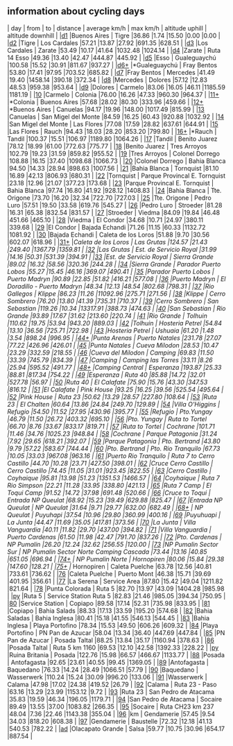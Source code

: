 
## information about cycling days 

| day | from | to | distance | average km/h | max km/h | altitude uphill | altitude downhill |
|[d1](http://www.latinamerica.bike/track/dd1en) |Buenos Aires | Tigre |36.86 |1.74 |15.50 |0.00 |0.00 |
|[d2](http://www.latinamerica.bike/track/dd2en) |Tigre | Los Cardales |57.21 |13.87 |27.92 |691.35 |628.51 |
|[d3](http://www.latinamerica.bike/track/dd3en) |Los Cardales | Zarate |53.49 |10.17 |41.64 |1032.48 |1024.14 |
|[d4](http://www.latinamerica.bike/track/dd4en) |Zarate | Ruta 14 Esso |49.36 |13.40 |42.47 |444.87 |445.92 |
|[d5](http://www.latinamerica.bike/track/dd5en) |Esso | Gualeguaychú |100.58 |15.52 |30.91 |811.67 |937.27 |
|[d6+](http://www.latinamerica.bike/track/dd6en) |*Gualeguaychú | Fray Bentos |53.80 |17.41 |97.95 |703.52 |685.82 |
|[d7](http://www.latinamerica.bike/track/dd7en) |Fray Bentos | Mercedes |41.49 |19.40 |1458.14 |390.18 |372.34 |
|[d8](http://www.latinamerica.bike/track/dd8en) |Mercedes | Dolores |57.12 |12.83 |48.53 |959.38 |953.64 |
|[d9](http://www.latinamerica.bike/track/dd9en) |Dolores | Carmelo |83.06 |16.05 |46.11 |1185.59 |1181.19 |
|[10](http://www.latinamerica.bike/track/d10en) |Carmelo | Colonia |76.00 |16.26 |47.33 |960.30 |964.37 |
|[11+](http://www.latinamerica.bike/track/d11en) |*Colonia | Buenos Aires |57.68 |28.02 |80.30 |333.96 |459.66 |
|[12+](http://www.latinamerica.bike/track/d12en) |*Buenos Aires | Canuelas |94.17 |19.96 |148.00 |1017.49 |815.99 |
|[13](http://www.latinamerica.bike/track/d13en) |Canuelas | San Migel del Monte |84.59 |16.25 |60.43 |920.88 |1032.92 |
|[14](http://www.latinamerica.bike/track/d14en) |San Migel del Monte | Las Flores |77.08 |17.59 |28.82 |637.61 |644.91 |
|[15](http://www.latinamerica.bike/track/d15en) |Las Flores | Rauch |94.43 |18.03 |28.20 |853.20 |799.80 |
|[16+](http://www.latinamerica.bike/track/d16en) |*Rauch | Tandil |100.37 |15.51 |106.97 |1189.80 |1064.26 |
|[17](http://www.latinamerica.bike/track/d17en) |Tandil | Benito Juarez |78.12 |18.99 |61.00 |772.63 |775.77 |
|[18](http://www.latinamerica.bike/track/d18en) |Benito Juarez | Tres Arroyos |102.79 |19.23 |31.59 |859.82 |955.52 |
|[19](http://www.latinamerica.bike/track/d19en) |Tres Arroyos | Colonel Dorrego |108.88 |16.15 |37.40 |1098.68 |1066.73 |
|[20](http://www.latinamerica.bike/track/d20en) |Colonel Dorrego | Bahia Blanca |94.50 |14.33 |28.94 |898.63 |1007.56 |
|[21](http://www.latinamerica.bike/track/d21en) |Bahia Blanca | Tornquist |81.10 |16.89 |42.13 |806.93 |680.31 |
|[22](http://www.latinamerica.bike/track/d22en) |Tornquist | Parque Provincal E. Tornquist |23.18 |12.96 |21.07 |377.23 |173.68 |
|[23](http://www.latinamerica.bike/track/d23en) |Parque Provincal E. Tornquist | Bahia Blanca |97.74 |16.80 |41.92 |928.12 |1408.83 |
|[24](http://www.latinamerica.bike/track/d24en) |Bahia Blanca | Tte. Origone |73.70 |16.20 |32.34 |722.70 |727.03 |
|[25](http://www.latinamerica.bike/track/d25en) |Tte. Origone | Pedro Luro |57.51 |19.50 |33.58 |619.76 |545.27 |
|[26](http://www.latinamerica.bike/track/d26en) |Pedro Luro | Stroeder |81.28 |16.31 |65.38 |832.54 |831.57 |
|[27](http://www.latinamerica.bike/track/d27en) |Stroeder | Viedma |84.09 |19.84 |46.48 |451.66 |465.10 |
|[28](http://www.latinamerica.bike/track/d28en) |Viedma | El Condor |34.68 |10.71 |24.97 |380.11 |339.68 |
|[29](http://www.latinamerica.bike/track/d29en) |El Condor | Bajada Echandi |71.26 |11.15 |60.33 |1132.72 |1081.92 |
|[30](http://www.latinamerica.bike/track/d30en) |Bajada Echandi | Caleta de los Loros |51.88 |9.70 |30.56 |602.07 |618.96 |
|[31+](http://www.latinamerica.bike/track/d31en) |*Caleta de los Loros | Las Grutas |124.57 |21.43 |249.40 |1367.79 |1359.81 |
|[32](http://www.latinamerica.bike/track/d32en) |Las Grutas | Est. de Servicio Royal |31.99 |14.16 |50.31 |531.39 |394.91 |
|[33](http://www.latinamerica.bike/track/d33en) |Est. de Servicio Royal | Sierra Grande |89.02 |16.32 |58.56 |320.36 |244.28 |
|[34](http://www.latinamerica.bike/track/d34en) |Sierra Grande | Parador Puerto Lobos |55.27 |15.45 |46.16 |369.07 |490.41 |
|[35](http://www.latinamerica.bike/track/d35en) |Parador Puerto Lobos | Puerto Madryn |90.89 |22.85 |51.82 |416.21 |577.08 |
|[36](http://www.latinamerica.bike/track/d36en) |Puerto Madryn | El Doradillo - Puerto Madryn |48.34 |12.13 |48.54 |802.68 |798.31 |
|[37](http://www.latinamerica.bike/track/d37en) |Rio Gallegos | Klippe |86.23 |11.26 |11092.96 |275.71 |271.56 |
|[38](http://www.latinamerica.bike/track/d38en) |Klippe | Cerro Sombrero |76.20 |13.80 |41.39 |735.31 |710.37 |
|[39](http://www.latinamerica.bike/track/d39en) |Cerro Sombrero | San Sebastian |119.26 |10.34 |13317.91 |388.73 |474.63 |
|[40](http://www.latinamerica.bike/track/d40en) |San Sebastian | Rio Grande |93.89 |17.67 |31.62 |213.60 |220.74 |
|[41](http://www.latinamerica.bike/track/d41en) |Rio Grande | Tolhuin |110.62 |19.75 |53.94 |943.20 |889.03 |
|[42](http://www.latinamerica.bike/track/d42en) |Tolhuin | Hosteria Petrel |54.84 |13.10 |36.56 |725.71 |722.98 |
|[43](http://www.latinamerica.bike/track/d43en) |Hosteria Petrel | Ushuaia |61.20 |1.48 |3.54 |898.24 |996.95 |
|[44+](http://www.latinamerica.bike/track/d44en) |*Punta Arenas | Puerto Natales |231.78 |27.07 |77.22 |426.96 |426.01 |
|[45](http://www.latinamerica.bike/track/d45en) |Punta Natales | Cueva Milodon |28.53 |10.47 |23.29 |332.59 |218.55 |
|[46](http://www.latinamerica.bike/track/d46en) |Cueva del Milodon | Camping |69.83 |11.50 |33.39 |745.79 |834.39 |
|[47](http://www.latinamerica.bike/track/d47en) |Camping | Camping las Torres |33.11 |8.26 |25.94 |595.52 |491.77 |
|[48+](http://www.latinamerica.bike/track/d48en) |*Camping Central | Esperanza |193.87 |25.33 |88.81 |817.34 |754.22 |
|[49](http://www.latinamerica.bike/track/d49en) |Esperanza | Ruta 40 |85.88 |14.72 |32.01 |527.78 |56.97 |
|[50](http://www.latinamerica.bike/track/d50en) |Ruta 40 | El Calafate |75.90 |15.76 |43.30 |347.53 |816.12 |
|[51](http://www.latinamerica.bike/track/d51en) |El Calafate | Pink House |93.25 |16.25 |39.56 |525.54 |495.64 |
|[52](http://www.latinamerica.bike/track/d52en) |Pink House | Ruta 23 |50.62 |13.29 |28.57 |227.80 |108.64 |
|[53](http://www.latinamerica.bike/track/d53en) |Ruta 23 | El Chalten |60.64 |13.86 |24.84 |249.70 |129.89 |
|[54](http://www.latinamerica.bike/track/d54en) |Villa O'Higgins | Refugio |54.50 |11.52 |27.95 |430.96 |395.77 |
|[55](http://www.latinamerica.bike/track/d55en) |Refugio | Pto.Yungay |46.79 |11.50 |26.72 |403.32 |695.10 |
|[56](http://www.latinamerica.bike/track/d56en) |Pto. Yungay | Ruta to Tortel |66.70 |8.76 |33.67 |833.17 |819.71 |
|[57](http://www.latinamerica.bike/track/d57en) |Ruta to Tortel | Cochrane |101.71 |11.46 |34.76 |1025.23 |948.84 |
|[58](http://www.latinamerica.bike/track/d58en) |Cochrane | Parque Patagonia |31.24 |7.92 |29.65 |618.21 |392.07 |
|[59](http://www.latinamerica.bike/track/d59en) |Parque Patagonia | Pto. Bertrand |43.80 |9.79 |57.22 |583.67 |744.44 |
|[60](http://www.latinamerica.bike/track/d60en) |Pto. Bertrand | Pto. Rio Tranquilo |67.73 |10.05 |33.03 |967.08 |963.16 |
|[61](http://www.latinamerica.bike/track/d61en) |Puerto Rio Tranquilo | Ruta 7 to Cerro Castillo |44.70 |10.28 |23.71 |427.50 |398.01 |
|[62](http://www.latinamerica.bike/track/d62en) |Cruce Cerro Castillo | Cerro Castillo |74.45 |11.05 |31.01 |923.45 |822.55 |
|[63](http://www.latinamerica.bike/track/d63en) |Cerro Castillo | Coyhaique |95.81 |13.98 |51.23 |1351.53 |1466.57 |
|[64](http://www.latinamerica.bike/track/d64en) |Coyhaique | Ruta 7 Rio Simpson |22.21 |11.28 |33.95 |338.80 |421.13 |
|[65](http://www.latinamerica.bike/track/d65en) |Ruta 7 Camp | El Toqui Camp |91.52 |14.72 |37.98 |691.48 |520.66 |
|[66](http://www.latinamerica.bike/track/d66en) |Cruce to Toqui | Entrada NP Queulat |68.92 |15.23 |39.49 |629.88 |825.47 |
|[67](http://www.latinamerica.bike/track/d67en) |Entrada NP Queulat | NP Queulat |31.64 |9.71 |29.77 |632.00 |682.49 |
|[68+](http://www.latinamerica.bike/track/d68en) |* NP Queulat | Puyuhapi |37.54 |10.96 |29.80 |360.99 |400.16 |
|[69](http://www.latinamerica.bike/track/d69en) |Puyuhuapi | La Junta |44.47 |11.69 |35.05 |417.81 |373.56 |
|[70](http://www.latinamerica.bike/track/d70en) |La Junta | Villa Vanguardia |40.11 |11.82 |29.70 |437.00 |394.82 |
|[71](http://www.latinamerica.bike/track/d71en) |Villa Vanguardia | Puerto Cardenas |61.50 |11.98 |42.47 |791.70 |837.26 |
|[72](http://www.latinamerica.bike/track/d72en) |Pto. Cardenas | NP Pumalin |26.20 |12.24 |32.62 |256.55 |120.00 |
|[73](http://www.latinamerica.bike/track/d73en) |NP Pumalin Sector Sur | NP Pumalin Sector Norte Camping Cascada |73.44 |13.16 |40.85 |651.05 |696.94 |
|[74+](http://www.latinamerica.bike/track/d74en) |* NP Pumalin Norte | Hornopiren |80.06 |15.84 |29.38 |147.60 |128.21 |
|[75+](http://www.latinamerica.bike/track/d75en) |* Hornopiren | Caleta Puelche |63.78 |12.56 |40.81 |733.61 |736.62 |
|[76](http://www.latinamerica.bike/track/d76en) |Caleta Puelche | Puerto Mont |46.38 |15.71 |39.69 |401.95 |356.61 |
|[77](http://www.latinamerica.bike/track/d77en) |La Serena | Service Area |87.80 |15.42 |49.04 |1211.82 |821.64 |
|[78](http://www.latinamerica.bike/track/d78en) |Punta Colorada | Ruta 5 |82.70 |13.97 |43.09 |1404.28 |985.98 |
|[py](http://www.latinamerica.bike/track/dpyen) |Ruta 5 | Service Station Ruta 5 |82.83 |21.46 |985.05 |394.34 |750.95 |
|[80](http://www.latinamerica.bike/track/d80en) |Service Station | Copiapo |89.58 |17.14 |52.31 |735.98 |833.95 |
|[81](http://www.latinamerica.bike/track/d81en) |Copiapo | Bahia Salads |88.33 |17.13 |33.59 |195.20 |574.68 |
|[82](http://www.latinamerica.bike/track/d82en) |Bahia Saladas | Bahia Inglesa |80.41 |15.18 |41.55 |546.13 |544.45 |
|[83](http://www.latinamerica.bike/track/d83en) |Bahia Inglesa | Playa Portofino |78.34 |15.53 |49.50 |606.26 |609.32 |
|[84](http://www.latinamerica.bike/track/d84en) |Playa Portofino | PN Pan de Azucar |58.04 |13.34 |36.40 |447.69 |447.84 |
|[85](http://www.latinamerica.bike/track/d85en) |PN Pan de Azucar | Posada Taltal |88.25 |13.84 |35.17 |1160.94 |378.63 |
|[86](http://www.latinamerica.bike/track/d86en) |Posada Taltal | Ruta 5 km 1160 |69.53 |12.10 |42.58 |1392.33 |228.22 |
|[py](http://www.latinamerica.bike/track/dpyen) |Ruina Britania | Posada |122.76 |15.98 |66.57 |466.67 |1133.77 |
|[88](http://www.latinamerica.bike/track/d88en) |Posada | Antofagasta |92.65 |23.61 |40.55 |99.45 |1369.05 |
|[89](http://www.latinamerica.bike/track/d89en) |Antofagasta | Baquedano |76.33 |14.24 |28.49 |1066.51 |57.79 |
|[90](http://www.latinamerica.bike/track/d90en) |Baquedano | Wasserwerk |110.24 |15.24 |30.09 |996.20 |133.06 |
|[91](http://www.latinamerica.bike/track/d91en) |Wasserwerk | Calama |47.98 |17.02 |24.38 |419.52 |26.79 |
|[92](http://www.latinamerica.bike/track/d92en) |Calama | Ruta 23 - Paso |63.16 |13.29 |23.99 |1153.12 |9.72 |
|[93](http://www.latinamerica.bike/track/d93en) |Ruta 23 | San Pedro de Atacama |35.83 |19.59 |46.34 |196.05 |1179.71 |
|[94](http://www.latinamerica.bike/track/d94en) |San Pedro de Atacama | Socaire |89.49 |13.55 |37.00 |1083.82 |266.35 |
|[95](http://www.latinamerica.bike/track/d95en) |Socaire | Ruta CH23 km 237 |48.04 |7.36 |22.46 |1143.38 |355.04 |
|[96](http://www.latinamerica.bike/track/d96en) |km | Gendamerie |57.45 |9.54 |34.03 |818.20 |608.38 |
|[97](http://www.latinamerica.bike/track/d97en) |Gendamerie | Baustelle |72.32 |12.18 |41.13 |540.53 |782.22 |
|[ad](http://www.latinamerica.bike/track/daden) |Olacapato Grande | Salsa |59.77 |10.75 |30.96 |654.17 |887.54 |
